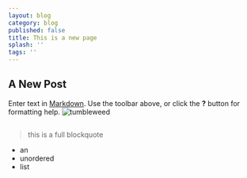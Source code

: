 ```yaml
---
layout: blog
category: blog
published: false
title: This is a new page
splash: ''
tags: ''
---
```

## A New Post

Enter text in [Markdown](http://daringfireball.net/projects/markdown/). Use the toolbar above, or click the **?** button for formatting help.
![tumbleweed]({{site.baseurl}}/media/tumbleweed.gif)

##

###

> this is
> a full
> blockquote

* an
* unordered
* list

